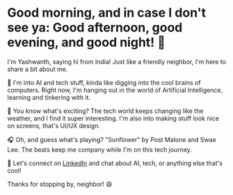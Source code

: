 # Good morning, and in case I don't see ya: Good afternoon, good evening, and good night! 👋

I'm Yashwanth, saying hi from India! Just like a friendly neighbor, I'm here to share a bit about me.

🔭 I'm into AI and tech stuff, kinda like digging into the cool brains of computers. Right now, I'm hanging out in the world of Artificial Intelligence, learning and tinkering with it.

🌱 You know what's exciting? The tech world keeps changing like the weather, and I find it super interesting. I'm also into making stuff look nice on screens, that's UI/UX design.

🎧 Oh, and guess what's playing? "Sunflower" by Post Malone and Swae Lee. The beats keep me company while I'm on this tech journey.

🤝 Let's connect on [LinkedIn](www.linkedin.com/in/yashwanthkosuri) and chat about AI, tech, or anything else that's cool!

Thanks for stopping by, neighbor! 😄









